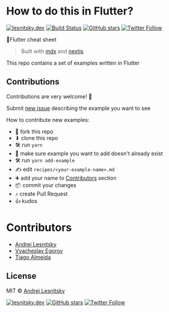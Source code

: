 # How to do this in Flutter?

[![lesnitsky.dev](https://lesnitsky.dev/icons/shield.svg?hash=42)](https://lesnitsky.dev?utm_source=howtodothisinflutter_repo)
[![Build Status](https://travis-ci.com/lesnitsky/howtodothisinflutter.svg?branch=master)](https://travis-ci.com/lesnitsky/howtodothisinflutter)
[![GitHub stars](https://img.shields.io/github/stars/lesnitsky/howtodothisinflutter.svg?style=social)](https://github.com/lesnitsky/howtodothisinflutter)
[![Twitter Follow](https://img.shields.io/twitter/follow/lesnitsky_dev.svg?label=Follow%20me&style=social)](https://twitter.com/lesnitsky_dev)

📄Flutter cheat sheet

> Built with [mdx](https://mdxjs.com/) and [nextjs](https://nextjs.org/)

This repo contains a set of examples written in Flutter

## Contributions

Contributions are very welcome! 🙏

Submit [new issue](https://github.com/lesnitsky/howtodothisinflutter/issues) describing the example you want to see

How to contribute new examples:

-   🍴 fork this repo
-   ⬇ clone this repo
-   🛠 run `yarn`
-   👀 make sure example you want to add doesn't already exist
-   🛠 run `yarn add-example`
-   ✍️ edit `recipes/<your-example-name>.md`
-   ➕ add your name to [Contributors](#contributors) section
-   📦 commit your changes
-   ⤴️ create Pull Request
-   👍 kudos

# Contributors

-   [Andrei Lesnitsky](https://lesnitsky.dev)
-   [Vyacheslav Egorov](https://twitter.com/mraleph)
-   [Tiago Almeida](https://twitter.com/TiagoHenriq)

## License

MIT © [Andrei Lesnitsky](https://lesnitsky.dev)

[![lesnitsky.dev](https://lesnitsky.dev/icons/shield.svg?hash=42)](https://lesnitsky.dev?utm_source=howtodothisinflutter_repo)
[![GitHub stars](https://img.shields.io/github/stars/lesnitsky/howtodothisinflutter.svg?style=social)](https://github.com/lesnitsky/howtodothisinflutter)
[![Twitter Follow](https://img.shields.io/twitter/follow/lesnitsky_dev.svg?label=Follow%20me&style=social)](https://twitter.com/lesnitsky_dev)
